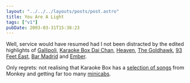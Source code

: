 ```yaml
---
layout: "../../../layouts/posts/post.astro"
title: You Are A Light
tags: ["v1"]
pubDate: 2003-03-31T15:38:23
---
```


Well, service would have resumed had I not been distracted by the edited highlights of [Gallipoli][1], [Karaoke Box Dai Chan][2], [Heaven][3], [The Goldhawk][4], [93 Feet East][5], [Bar Madrid][6] and [Ember][7].

Only regrets: not realising that Karaoke Box has a [selection of songs][8] from Monkey and getting far too many [minicabs][9].

[1]: http://www.portal.e-street.net/com/10026120 "Gallipoli: quality Turkish café (ta, dude!)"
[2]: http://www.portal.e-street.net/com/10044611 "Karaoke Box Dai Chan: a great deal more fun than I'd expected."
[3]: http://www.heaven-london.com/ "Heaven: I'd forgotten how great proper clubbing can be if you go with the right people and don't end up in a shitty student union style venue."
[4]: http://www.portal.e-street.net/com/10016622 "The Goldhawk Tavern: Premier Shepherd's Bush pub, ideal for Saturday afternoon lounging after the club (if everyone's too trashed to walk down to Hammersmith for a river pub)"
[5]: http://www.93feeteast.co.uk/ "93 Feet East: the excellent Cursor Miner playing alongside the excellent E.U. (but still haven't discovered why it's 93)."
[6]: http://www.barmadrid.co.uk/ "Bar Madrid: randomly crashed random work do... ankle-biting."
[7]: http://www.faucetinn.com/ember/ember.htm "Ember: Selvy's birthday. Quality tequila."
[8]: http://www.monkeyheaven.com/music_karaokelondon.html "Monkey Heaven: Doing Songs From Monkey On Karaoke In London"
[9]: http://www.seethru.co.uk/zine/ticklist/minicab.htm "Seethruzine: 'Are you travelling in a minicab?' ticklist. Old, but hey... would someone please explain the obsession with Magic (neé Melody FM)?"
